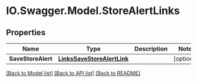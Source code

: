 # IO.Swagger.Model.StoreAlertLinks
## Properties

Name | Type | Description | Notes
------------ | ------------- | ------------- | -------------
**SaveStoreAlert** | [**LinksSaveStoreAlertLink**](LinksSaveStoreAlertLink.md) |  | [optional] 

[[Back to Model list]](../README.md#documentation-for-models) [[Back to API list]](../README.md#documentation-for-api-endpoints) [[Back to README]](../README.md)

